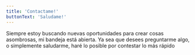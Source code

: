 ```yaml
---
title: 'Contactame!'
buttonText: 'Saludame!'
---
```


Siempre estoy buscando nuevas oportunidades para crear cosas asombrosas, mi bandeja está abierta. Ya sea que desees preguntarme algo, o simplemente saludarme, haré lo posible por contestar lo más rápido
